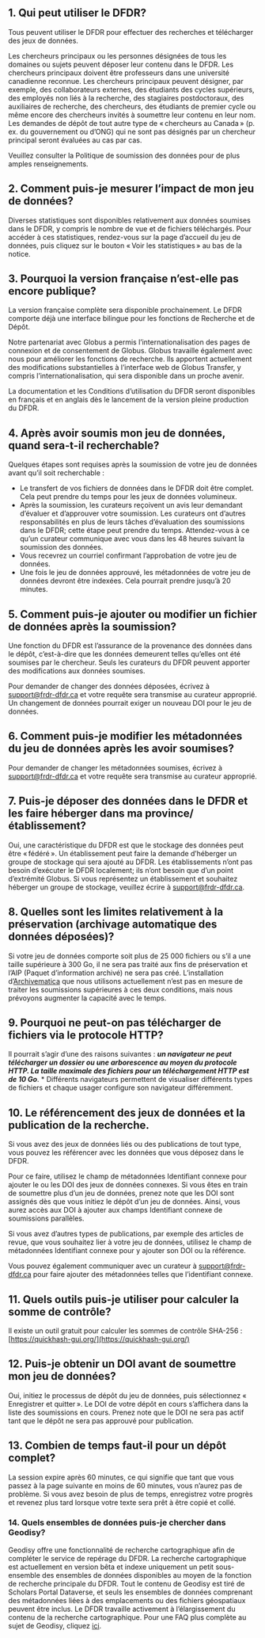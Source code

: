 ## 1. Qui peut utiliser le DFDR?
Tous peuvent utiliser le DFDR pour effectuer des recherches et télécharger des jeux de données.

Les chercheurs principaux ou les personnes désignées de tous les domaines ou sujets peuvent déposer leur contenu dans le DFDR. Les chercheurs principaux doivent être professeurs dans une université canadienne reconnue. Les chercheurs principaux peuvent désigner, par exemple, des collaborateurs externes, des étudiants des cycles supérieurs, des employés non liés à la recherche, des stagiaires postdoctoraux, des auxiliaires de recherche, des chercheurs, des étudiants de premier cycle ou même encore des chercheurs invités à soumettre leur contenu en leur nom. Les demandes de dépôt de tout autre type de « chercheurs au Canada » (p. ex. du gouvernement ou d’ONG) qui ne sont pas désignés par un chercheur principal seront évaluées au cas par cas.

Veuillez consulter la Politique de soumission des données pour de plus amples renseignements.

## 2. Comment puis-je mesurer l’impact de mon jeu de données?
Diverses statistiques sont disponibles relativement aux données soumises dans le DFDR, y compris le nombre de vue et de fichiers téléchargés. Pour accéder à ces statistiques, rendez-vous sur la page d’accueil du jeu de données, puis cliquez sur le bouton « Voir les statistiques » au bas de la notice.

## 3. Pourquoi la version française n’est-elle pas encore publique?
La version française complète sera disponible prochainement. Le DFDR comporte déjà une interface bilingue pour les fonctions de Recherche et de Dépôt.

Notre partenariat avec Globus a permis l’internationalisation des pages de connexion et de consentement de Globus. Globus travaille également avec nous pour améliorer les fonctions de recherche. Ils apportent actuellement des modifications substantielles à l’interface web de Globus Transfer, y compris l’internationalisation, qui sera disponible dans un proche avenir.

La documentation et les Conditions d’utilisation du DFDR seront disponibles en français et en anglais dès le lancement de la version pleine production du DFDR.

## 4. Après avoir soumis mon jeu de données, quand sera-t-il recherchable?
Quelques étapes sont requises après la soumission de votre jeu de données avant qu’il soit recherchable :

* Le transfert de vos fichiers de données dans le DFDR doit être complet. Cela peut prendre du temps pour les jeux de données volumineux.
* Après la soumission, les curateurs reçoivent un avis leur demandant d’évaluer et d’approuver votre soumission. Les curateurs ont d’autres responsabilités en plus de leurs tâches d’évaluation des soumissions dans le DFDR; cette étape peut prendre du temps. Attendez-vous à ce qu’un curateur communique avec vous dans les 48 heures suivant la soumission des données.
* Vous recevrez un courriel confirmant l’approbation de votre jeu de données.
* Une fois le jeu de données approuvé, les métadonnées de votre jeu de données devront être indexées. Cela pourrait prendre jusqu’à 20 minutes.

## 5. Comment puis-je ajouter ou modifier un fichier de données après la soumission?
Une fonction du DFDR est l’assurance de la provenance des données dans le dépôt, c’est-à-dire que les données demeurent telles qu’elles ont été soumises par le chercheur. Seuls les curateurs du DFDR peuvent apporter des modifications aux données soumises.

Pour demander de changer des données déposées, écrivez à [support@frdr-dfdr.ca](mailto:support@frdr-dfdr.ca) et votre requête sera transmise au curateur approprié. Un changement de données pourrait exiger un nouveau DOI pour le jeu de données.

## 6. Comment puis-je modifier les métadonnées du jeu de données après les avoir soumises?
Pour demander de changer les métadonnées soumises, écrivez à [support@frdr-dfdr.ca](mailto:support@frdr-dfdr.ca) et votre requête sera transmise au curateur approprié.

## 7. Puis-je déposer des données dans le DFDR et les faire héberger dans ma province/établissement?
Oui, une caractéristique du DFDR est que le stockage des données peut être « fédéré ». Un établissement peut faire la demande d’héberger un groupe de stockage qui sera ajouté au DFDR. Les établissements n’ont pas besoin d’exécuter le DFDR localement; ils n’ont besoin que d’un point d’extrémité Globus. Si vous représentez un établissement et souhaitez héberger un groupe de stockage, veuillez écrire à [support@frdr-dfdr.ca](mailto:support@frdr-dfdr.ca).

## 8. Quelles sont les limites relativement à la préservation (archivage automatique des données déposées)?
Si votre jeu de données comporte soit plus de 25 000 fichiers ou s’il a une taille supérieure à 300 Go, il ne sera pas traité aux fins de préservation et l’AIP (Paquet d’information archivé) ne sera pas créé. L’installation d’[Archivematica](https://www.archivematica.org/fr/) que nous utilisons actuellement n’est pas en mesure de traiter les soumissions supérieures à ces deux conditions, mais nous prévoyons augmenter la capacité avec le temps.

## 9. Pourquoi ne peut-on pas télécharger de fichiers via le protocole HTTP?
Il pourrait s’agir d’une des raisons suivantes : ***un navigateur ne peut télécharger un dossier ou une arborescence au moyen du protocole HTTP. La taille maximale des fichiers pour un téléchargement HTTP est de 10 Go***. * Différents navigateurs permettent de visualiser différents types de fichiers et chaque usager configure son navigateur différemment.

## 10. Le référencement des jeux de données et la publication de la recherche.
Si vous avez des jeux de données liés ou des publications de tout type, vous pouvez les référencer avec les données que vous déposez dans le DFDR.

Pour ce faire, utilisez le champ de métadonnées Identifiant connexe pour ajouter le ou les DOI des jeux de données connexes. Si vous êtes en train de soumettre plus d’un jeu de données, prenez note que les DOI sont assignés dès que vous initiez le dépôt d’un jeu de données. Ainsi, vous aurez accès aux DOI à ajouter aux champs Identifiant connexe de soumissions parallèles.

Si vous avez d’autres types de publications, par exemple des articles de revue, que vous souhaitez lier à votre jeu de données, utilisez le champ de métadonnées Identifiant connexe pour y ajouter son DOI ou la référence.

Vous pouvez également communiquer avec un curateur à [support@frdr-dfdr.ca](mailto:support@frdr-dfdr.ca) pour faire ajouter des métadonnées telles que l’identifiant connexe.

## 11. Quels outils puis-je utiliser pour calculer la somme de contrôle?
Il existe un outil gratuit pour calculer les sommes de contrôle SHA-256 : [https://quickhash-gui.org/](https://quickhash-gui.org/)

## 12. Puis-je obtenir un DOI avant de soumettre mon jeu de données?
Oui, initiez le processus de dépôt du jeu de données, puis sélectionnez « Enregistrer et quitter ». Le DOI de votre dépôt en cours s’affichera dans la liste des soumissions en cours. Prenez note que le DOI ne sera pas actif tant que le dépôt ne sera pas approuvé pour publication.

## 13. Combien de temps faut-il pour un dépôt complet?
La session expire après 60 minutes, ce qui signifie que tant que vous passez à la page suivante en moins de 60 minutes, vous n’aurez pas de problème. Si vous avez besoin de plus de temps, enregistrez votre progrès et revenez plus tard lorsque votre texte sera prêt à être copié et collé.

### 14. Quels ensembles de données puis-je chercher dans Geodisy?
Geodisy offre une fonctionnalité de recherche cartographique afin de compléter le service de repérage du DFDR. La recherche cartographique est actuellement en version bêta et indexe uniquement un petit sous-ensemble des ensembles de données disponibles au moyen de la fonction de recherche principale du DFDR. Tout le contenu de Geodisy est tiré de Scholars Portal Dataverse, et seuls les ensembles de données comprenant des métadonnées liées à des emplacements ou des fichiers géospatiaux peuvent être inclus. Le DFDR travaille activement à l’élargissement du contenu de la recherche cartographique. Pour une FAQ plus complète au sujet de Geodisy, cliquez [ici](https://github.com/ubc-library/geodisy/blob/master/Documentation/userguides/FAQ.md).

